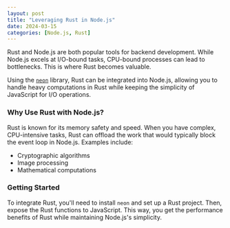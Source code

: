 ```yaml
---
layout: post
title: "Leveraging Rust in Node.js"
date: 2024-03-15
categories: [Node.js, Rust]
---
```


Rust and Node.js are both popular tools for backend development. While Node.js excels at I/O-bound tasks, CPU-bound processes can lead to bottlenecks. This is where Rust becomes valuable.

Using the [`neon`](https://github.com/neon-bindings/neon) library, Rust can be integrated into Node.js, allowing you to handle heavy computations in Rust while keeping the simplicity of JavaScript for I/O operations.

### Why Use Rust with Node.js?

Rust is known for its memory safety and speed. When you have complex, CPU-intensive tasks, Rust can offload the work that would typically block the event loop in Node.js. Examples include:

- Cryptographic algorithms
- Image processing
- Mathematical computations

### Getting Started

To integrate Rust, you'll need to install `neon` and set up a Rust project. Then, expose the Rust functions to JavaScript. This way, you get the performance benefits of Rust while maintaining Node.js's simplicity.
